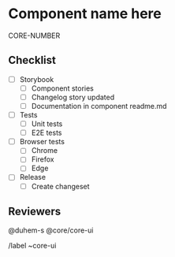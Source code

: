 # Component name here

CORE-NUMBER

## Checklist

- [ ] Storybook
  - [ ] Component stories
  - [ ] Changelog story updated
  - [ ] Documentation in component readme.md
- [ ] Tests
  - [ ] Unit tests
  - [ ] E2E tests
- [ ] Browser tests
  - [ ] Chrome
  - [ ] Firefox
  - [ ] Edge
- [ ] Release
  - [ ] Create changeset

## Reviewers

@duhem-s @core/core-ui

/label ~core-ui
